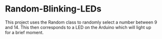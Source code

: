 # Random-Blinking-LEDs
This project uses the Random class to randomly select a number between 9 and 14.  This then corresponds to a LED on the Arduino which will light up for a brief moment.  
